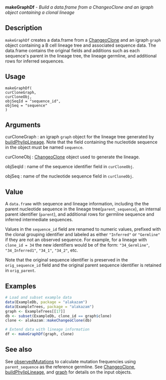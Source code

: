 **makeGraphDf** - *Build a data.frame from a ChangeoClone and an igraph object containing a clonal lineage*

Description
--------------------

`makeGraphDf` creates a data.frame from a [ChangeoClone](http://www.rdocumentation.org/packages/alakazam/topics/ChangeoClone-class) and an 
igraph `graph` object containing a B cell lineage tree and associated sequence data. 
The data.frame contains the original fields and additions such as each sequence's parent in the 
lineage tree, the lineage germline, and additional rows for inferred sequences.


Usage
--------------------
```
makeGraphDf(
curCloneGraph,
curCloneObj,
objSeqId = "sequence_id",
objSeq = "sequence"
)
```

Arguments
-------------------

curCloneGraph
:   an igraph `graph` object for the lineage tree generated by 
[buildPhylipLineage](http://www.rdocumentation.org/packages/alakazam/topics/buildPhylipLineage). Note that the field containing the 
nucleotide sequence in the object must be named `sequence`.

curCloneObj
:   [ChangeoClone](http://www.rdocumentation.org/packages/alakazam/topics/ChangeoClone-class) object used to generate the lineage.

objSeqId
:   name of the sequence identifier field in `curCloneObj`.

objSeq
:   name of the nucleotide sequence field in `curCloneObj`.




Value
-------------------

A `data.frame` with sequence and lineage information, including the
the parent nucleotide sequence in the lineage tree(`parent_sequence`), 
an internal parent identifier (`parent`), and additional rows for germline 
sequence and inferred intermediate sequences.

Values in the `sequence_id` field are renamed to numeric values,
prefixed with the clonal grouping identifier and labeled as either `"Inferred"` 
or `"Germline"` if they are not an observed sequence. For example, for a lineage 
with `clone_id = 34` the new identifiers would be of the form: 
`"34_Germline"`, `"34_Inferred1"`, `"34_1"`, `"34_2"`, etc.

Note that the original sequence identifier is preserved in the `orig_sequence_id` field 
and the original parent sequence identifier is retained in `orig_parent`.



Examples
-------------------

```R
# Load and subset example data
data(ExampleDb, package = "alakazam")
data(ExampleTrees, package = "alakazam")
graph <- ExampleTrees[[17]]
db <- subset(ExampleDb, clone_id == graph$clone)
clone <- alakazam::makeChangeoClone(db)

# Extend data with lineage information
df <- makeGraphDf(graph, clone)
```



See also
-------------------

See [observedMutations](observedMutations.md) to calculate mutation frequencies using
`parent_sequence` as the reference germline. See [ChangeoClone](http://www.rdocumentation.org/packages/alakazam/topics/ChangeoClone-class),
[buildPhylipLineage](http://www.rdocumentation.org/packages/alakazam/topics/buildPhylipLineage), and [graph](http://www.rdocumentation.org/packages/igraph/topics/make_graph) for details on the 
input objects.






